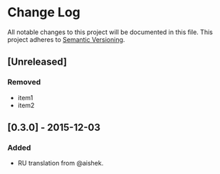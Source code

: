 # Change Log
All notable changes to this project will be documented in this file.
This project adheres to [Semantic Versioning](http://semver.org/).

## [Unreleased]
### Removed
-   item1
-   item2

## [0.3.0] - 2015-12-03
### Added
-   RU translation from @aishek.
